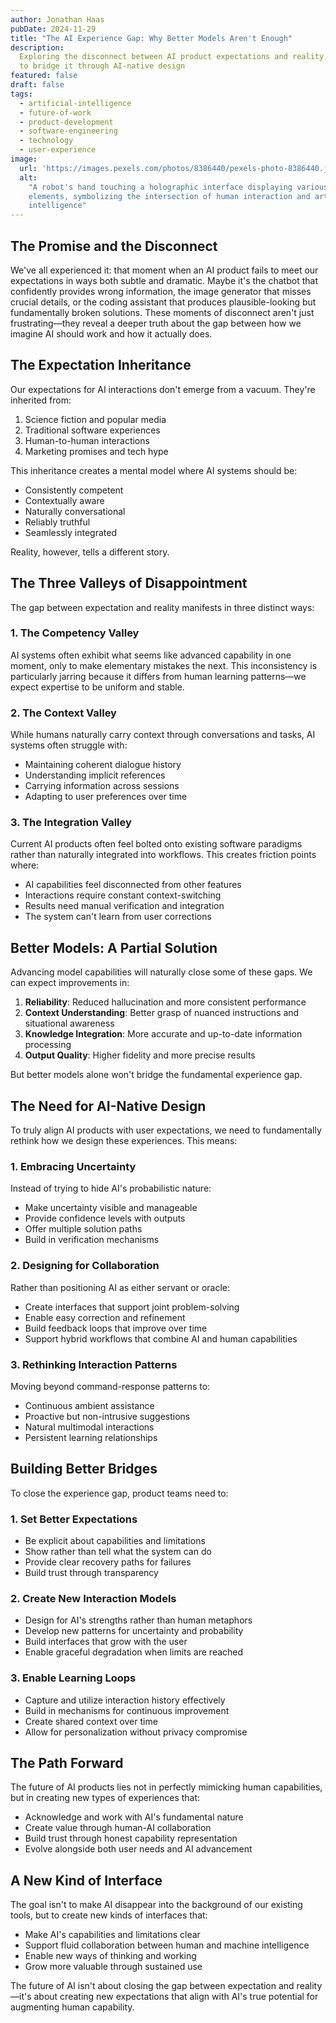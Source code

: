 ```yaml
---
author: Jonathan Haas
pubDate: 2024-11-29
title: "The AI Experience Gap: Why Better Models Aren't Enough"
description:
  Exploring the disconnect between AI product expectations and reality, and how
  to bridge it through AI-native design
featured: false
draft: false
tags:
  - artificial-intelligence
  - future-of-work
  - product-development
  - software-engineering
  - technology
  - user-experience
image:
  url: 'https://images.pexels.com/photos/8386440/pexels-photo-8386440.jpeg?auto=compress&cs=tinysrgb&w=1260&h=750&dpr=2'
  alt:
    "A robot's hand touching a holographic interface displaying various digital
    elements, symbolizing the intersection of human interaction and artificial
    intelligence"
---
```


## The Promise and the Disconnect

We've all experienced it: that moment when an AI product fails to meet our
expectations in ways both subtle and dramatic. Maybe it's the chatbot that
confidently provides wrong information, the image generator that misses crucial
details, or the coding assistant that produces plausible-looking but
fundamentally broken solutions. These moments of disconnect aren't just
frustrating—they reveal a deeper truth about the gap between how we imagine AI
should work and how it actually does.

## The Expectation Inheritance

Our expectations for AI interactions don't emerge from a vacuum. They're
inherited from:

1. Science fiction and popular media
2. Traditional software experiences
3. Human-to-human interactions
4. Marketing promises and tech hype

This inheritance creates a mental model where AI systems should be:

- Consistently competent
- Contextually aware
- Naturally conversational
- Reliably truthful
- Seamlessly integrated

Reality, however, tells a different story.

## The Three Valleys of Disappointment

The gap between expectation and reality manifests in three distinct ways:

### 1. The Competency Valley

AI systems often exhibit what seems like advanced capability in one moment, only
to make elementary mistakes the next. This inconsistency is particularly jarring
because it differs from human learning patterns—we expect expertise to be
uniform and stable.

### 2. The Context Valley

While humans naturally carry context through conversations and tasks, AI systems
often struggle with:

- Maintaining coherent dialogue history
- Understanding implicit references
- Carrying information across sessions
- Adapting to user preferences over time

### 3. The Integration Valley

Current AI products often feel bolted onto existing software paradigms rather
than naturally integrated into workflows. This creates friction points where:

- AI capabilities feel disconnected from other features
- Interactions require constant context-switching
- Results need manual verification and integration
- The system can't learn from user corrections

## Better Models: A Partial Solution

Advancing model capabilities will naturally close some of these gaps. We can
expect improvements in:

1. **Reliability**: Reduced hallucination and more consistent performance
2. **Context Understanding**: Better grasp of nuanced instructions and
   situational awareness
3. **Knowledge Integration**: More accurate and up-to-date information
   processing
4. **Output Quality**: Higher fidelity and more precise results

But better models alone won't bridge the fundamental experience gap.

## The Need for AI-Native Design

To truly align AI products with user expectations, we need to fundamentally
rethink how we design these experiences. This means:

### 1. Embracing Uncertainty

Instead of trying to hide AI's probabilistic nature:

- Make uncertainty visible and manageable
- Provide confidence levels with outputs
- Offer multiple solution paths
- Build in verification mechanisms

### 2. Designing for Collaboration

Rather than positioning AI as either servant or oracle:

- Create interfaces that support joint problem-solving
- Enable easy correction and refinement
- Build feedback loops that improve over time
- Support hybrid workflows that combine AI and human capabilities

### 3. Rethinking Interaction Patterns

Moving beyond command-response patterns to:

- Continuous ambient assistance
- Proactive but non-intrusive suggestions
- Natural multimodal interactions
- Persistent learning relationships

## Building Better Bridges

To close the experience gap, product teams need to:

### 1. Set Better Expectations

- Be explicit about capabilities and limitations
- Show rather than tell what the system can do
- Provide clear recovery paths for failures
- Build trust through transparency

### 2. Create New Interaction Models

- Design for AI's strengths rather than human metaphors
- Develop new patterns for uncertainty and probability
- Build interfaces that grow with the user
- Enable graceful degradation when limits are reached

### 3. Enable Learning Loops

- Capture and utilize interaction history effectively
- Build in mechanisms for continuous improvement
- Create shared context over time
- Allow for personalization without privacy compromise

## The Path Forward

The future of AI products lies not in perfectly mimicking human capabilities,
but in creating new types of experiences that:

- Acknowledge and work with AI's fundamental nature
- Create value through human-AI collaboration
- Build trust through honest capability representation
- Evolve alongside both user needs and AI advancement

## A New Kind of Interface

The goal isn't to make AI disappear into the background of our existing tools,
but to create new kinds of interfaces that:

- Make AI's capabilities and limitations clear
- Support fluid collaboration between human and machine intelligence
- Enable new ways of thinking and working
- Grow more valuable through sustained use

The future of AI isn't about closing the gap between expectation and
reality—it's about creating new expectations that align with AI's true potential
for augmenting human capability.
